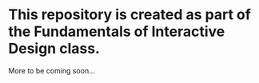 # This repository is created as part of the Fundamentals of Interactive Design class.
More to be coming soon...
